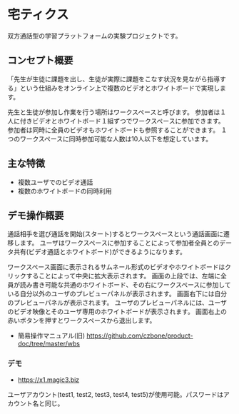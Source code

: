 # 宅ティクス

双方通話型の学習プラットフォームの実験プロジェクトです。

## コンセプト概要

「先生が生徒に課題を出し、生徒が実際に課題をこなす状況を見ながら指導する」という仕組みをオンライン上で複数のビデオとホワイトボードで実現します。

先生と生徒が参加し作業を行う場所はワークスペースと呼びます。
参加者は１人に付きビデオとホワイトボード１組ずつでワークスペースに参加できます。
参加者は同時に全員のビデオもホワイトボードも参照することができます。
１つのワークスペースに同時参加可能な人数は10人以下を想定しています。


## 主な特徴

- 複数ユーザでのビデオ通話
- 複数のホワイトボードの同時利用


## デモ操作概要

通話相手を選び通話を開始(スタート)するとワークスペースという通話画面に遷移します。
ユーザはワークスペースに参加することによって参加者全員とのデータ共有(ビデオ通話とホワイトボード)ができるようになります。

ワークスペース画面に表示されるサムネール形式のビデオやホワイトボードはクリックすることによって中央に拡大表示されます。
画面の上段では、左端に全員が読み書き可能な共通のホワイトボード、その右にワークスペースに参加している自分以外のユーザのプレビューパネルが表示されます。
画面右下には自分のプレビューパネルが表示されます。
ユーザのプレビューパネルには、ユーザのビデオ映像とそのユーザ専用のホワイトボードが表示されます。
画面右上の赤いボタンを押すとワークスペースから退出します。


- 簡易操作マニュアル(旧) https://github.com/czbone/product-doc/tree/master/wbs

### デモ

- https://x1.magic3.biz

ユーザアカウント(test1, test2, test3, test4, test5)が使用可能。パスワードはアカウント名と同じ。